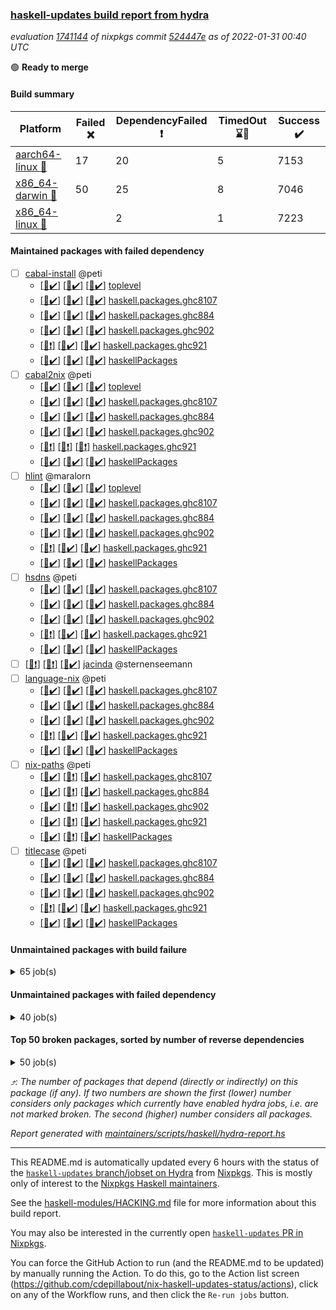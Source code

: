 ### [haskell-updates build report from hydra](https://hydra.nixos.org/jobset/nixpkgs/haskell-updates)
*evaluation [1741144](https://hydra.nixos.org/eval/1741144) of nixpkgs commit [524447e](https://github.com/NixOS/nixpkgs/commits/524447ebaebeaf339609772e49a094aec34a3c4f) as of 2022-01-31 00:40 UTC*

:green_circle: **Ready to merge**

#### Build summary

 | Platform | Failed :x: | DependencyFailed :heavy_exclamation_mark: | TimedOut :hourglass::no_entry_sign: | Success :heavy_check_mark: | 
 | --- | --- | --- | --- | --- | 
 | [aarch64-linux :iphone:](https://hydra.nixos.org/eval/1741144?filter=.aarch64-linux) | 17 | 20 | 5 | 7153 | 
 | [x86_64-darwin :apple:](https://hydra.nixos.org/eval/1741144?filter=.x86_64-darwin) | 50 | 25 | 8 | 7046 | 
 | [x86_64-linux :penguin:](https://hydra.nixos.org/eval/1741144?filter=.x86_64-linux) |  | 2 | 1 | 7223 | 
#### Maintained packages with failed dependency
- [ ] [cabal-install](https://hydra.nixos.org/eval/1741144?filter=cabal-install) @peti
  - [[:iphone::heavy_check_mark:]](https://hydra.nixos.org/build/165489784) [[:apple::heavy_check_mark:]](https://hydra.nixos.org/build/165498700) [[:penguin::heavy_check_mark:]](https://hydra.nixos.org/build/165492576) [toplevel](https://hydra.nixos.org/eval/1741144?filter=cabal-install)
  - [[:iphone::heavy_check_mark:]](https://hydra.nixos.org/build/165496020) [[:apple::heavy_check_mark:]](https://hydra.nixos.org/build/165488058) [[:penguin::heavy_check_mark:]](https://hydra.nixos.org/build/165502958) [haskell.packages.ghc8107](https://hydra.nixos.org/eval/1741144?filter=haskell.packages.ghc8107.cabal-install)
  - [[:iphone::heavy_check_mark:]](https://hydra.nixos.org/build/165497571) [[:apple::heavy_check_mark:]](https://hydra.nixos.org/build/165503433) [[:penguin::heavy_check_mark:]](https://hydra.nixos.org/build/165497043) [haskell.packages.ghc884](https://hydra.nixos.org/eval/1741144?filter=haskell.packages.ghc884.cabal-install)
  - [[:iphone::heavy_check_mark:]](https://hydra.nixos.org/build/165485411) [[:apple::heavy_check_mark:]](https://hydra.nixos.org/build/165486287) [[:penguin::heavy_check_mark:]](https://hydra.nixos.org/build/165486198) [haskell.packages.ghc902](https://hydra.nixos.org/eval/1741144?filter=haskell.packages.ghc902.cabal-install)
  - [[:iphone::heavy_exclamation_mark:]](https://hydra.nixos.org/build/165488213) [[:apple::heavy_check_mark:]](https://hydra.nixos.org/build/165503184) [[:penguin::heavy_check_mark:]](https://hydra.nixos.org/build/165487576) [haskell.packages.ghc921](https://hydra.nixos.org/eval/1741144?filter=haskell.packages.ghc921.cabal-install)
  - [[:iphone::heavy_check_mark:]](https://hydra.nixos.org/build/165502208) [[:apple::heavy_check_mark:]](https://hydra.nixos.org/build/165497424) [[:penguin::heavy_check_mark:]](https://hydra.nixos.org/build/165488651) [haskellPackages](https://hydra.nixos.org/eval/1741144?filter=haskellPackages.cabal-install)
- [ ] [cabal2nix](https://hydra.nixos.org/eval/1741144?filter=cabal2nix) @peti
  - [[:iphone::heavy_check_mark:]](https://hydra.nixos.org/build/165899383) [[:apple::heavy_check_mark:]](https://hydra.nixos.org/build/165899388) [[:penguin::heavy_check_mark:]](https://hydra.nixos.org/build/165899395) [toplevel](https://hydra.nixos.org/eval/1741144?filter=cabal2nix)
  - [[:iphone::heavy_check_mark:]](https://hydra.nixos.org/build/165485136) [[:apple::heavy_check_mark:]](https://hydra.nixos.org/build/165485046) [[:penguin::heavy_check_mark:]](https://hydra.nixos.org/build/165492191) [haskell.packages.ghc8107](https://hydra.nixos.org/eval/1741144?filter=haskell.packages.ghc8107.cabal2nix)
  - [[:iphone::heavy_check_mark:]](https://hydra.nixos.org/build/165492891) [[:apple::heavy_check_mark:]](https://hydra.nixos.org/build/165504772) [[:penguin::heavy_check_mark:]](https://hydra.nixos.org/build/165486751) [haskell.packages.ghc884](https://hydra.nixos.org/eval/1741144?filter=haskell.packages.ghc884.cabal2nix)
  - [[:iphone::heavy_check_mark:]](https://hydra.nixos.org/build/165489704) [[:apple::heavy_check_mark:]](https://hydra.nixos.org/build/165488882) [[:penguin::heavy_check_mark:]](https://hydra.nixos.org/build/165504067) [haskell.packages.ghc902](https://hydra.nixos.org/eval/1741144?filter=haskell.packages.ghc902.cabal2nix)
  - [[:iphone::heavy_exclamation_mark:]](https://hydra.nixos.org/build/165505205) [[:apple::heavy_exclamation_mark:]](https://hydra.nixos.org/build/165496651) [[:penguin::heavy_exclamation_mark:]](https://hydra.nixos.org/build/165498703) [haskell.packages.ghc921](https://hydra.nixos.org/eval/1741144?filter=haskell.packages.ghc921.cabal2nix)
  - [[:iphone::heavy_check_mark:]](https://hydra.nixos.org/build/165484869) [[:apple::heavy_check_mark:]](https://hydra.nixos.org/build/165502112) [[:penguin::heavy_check_mark:]](https://hydra.nixos.org/build/165484750) [haskellPackages](https://hydra.nixos.org/eval/1741144?filter=haskellPackages.cabal2nix)
- [ ] [hlint](https://hydra.nixos.org/eval/1741144?filter=hlint) @maralorn
  - [[:iphone::heavy_check_mark:]](https://hydra.nixos.org/build/165501611) [[:apple::heavy_check_mark:]](https://hydra.nixos.org/build/165501364) [[:penguin::heavy_check_mark:]](https://hydra.nixos.org/build/165498121) [toplevel](https://hydra.nixos.org/eval/1741144?filter=hlint)
  - [[:iphone::heavy_check_mark:]](https://hydra.nixos.org/build/165505137) [[:apple::heavy_check_mark:]](https://hydra.nixos.org/build/165494220) [[:penguin::heavy_check_mark:]](https://hydra.nixos.org/build/165501898) [haskell.packages.ghc8107](https://hydra.nixos.org/eval/1741144?filter=haskell.packages.ghc8107.hlint)
  - [[:iphone::heavy_check_mark:]](https://hydra.nixos.org/build/165494486) [[:apple::heavy_check_mark:]](https://hydra.nixos.org/build/165497011) [[:penguin::heavy_check_mark:]](https://hydra.nixos.org/build/165500303) [haskell.packages.ghc884](https://hydra.nixos.org/eval/1741144?filter=haskell.packages.ghc884.hlint)
  - [[:iphone::heavy_check_mark:]](https://hydra.nixos.org/build/165487617) [[:apple::heavy_check_mark:]](https://hydra.nixos.org/build/165488566) [[:penguin::heavy_check_mark:]](https://hydra.nixos.org/build/165504492) [haskell.packages.ghc902](https://hydra.nixos.org/eval/1741144?filter=haskell.packages.ghc902.hlint)
  - [[:iphone::heavy_exclamation_mark:]](https://hydra.nixos.org/build/165494453) [[:apple::heavy_check_mark:]](https://hydra.nixos.org/build/165505562) [[:penguin::heavy_check_mark:]](https://hydra.nixos.org/build/165489102) [haskell.packages.ghc921](https://hydra.nixos.org/eval/1741144?filter=haskell.packages.ghc921.hlint)
  - [[:iphone::heavy_check_mark:]](https://hydra.nixos.org/build/165500579) [[:apple::heavy_check_mark:]](https://hydra.nixos.org/build/165502855) [[:penguin::heavy_check_mark:]](https://hydra.nixos.org/build/165503402) [haskellPackages](https://hydra.nixos.org/eval/1741144?filter=haskellPackages.hlint)
- [ ] [hsdns](https://hydra.nixos.org/eval/1741144?filter=hsdns) @peti
  - [[:iphone::heavy_check_mark:]](https://hydra.nixos.org/build/165496764) [[:apple::heavy_check_mark:]](https://hydra.nixos.org/build/165492319) [[:penguin::heavy_check_mark:]](https://hydra.nixos.org/build/165491366) [haskell.packages.ghc8107](https://hydra.nixos.org/eval/1741144?filter=haskell.packages.ghc8107.hsdns)
  - [[:iphone::heavy_check_mark:]](https://hydra.nixos.org/build/165487158) [[:apple::heavy_check_mark:]](https://hydra.nixos.org/build/165491871) [[:penguin::heavy_check_mark:]](https://hydra.nixos.org/build/165488030) [haskell.packages.ghc884](https://hydra.nixos.org/eval/1741144?filter=haskell.packages.ghc884.hsdns)
  - [[:iphone::heavy_check_mark:]](https://hydra.nixos.org/build/165491761) [[:apple::heavy_check_mark:]](https://hydra.nixos.org/build/165490214) [[:penguin::heavy_check_mark:]](https://hydra.nixos.org/build/165486670) [haskell.packages.ghc902](https://hydra.nixos.org/eval/1741144?filter=haskell.packages.ghc902.hsdns)
  - [[:iphone::heavy_exclamation_mark:]](https://hydra.nixos.org/build/165494412) [[:apple::heavy_check_mark:]](https://hydra.nixos.org/build/165505146) [[:penguin::heavy_check_mark:]](https://hydra.nixos.org/build/165484578) [haskell.packages.ghc921](https://hydra.nixos.org/eval/1741144?filter=haskell.packages.ghc921.hsdns)
  - [[:iphone::heavy_check_mark:]](https://hydra.nixos.org/build/165502819) [[:apple::heavy_check_mark:]](https://hydra.nixos.org/build/165488347) [[:penguin::heavy_check_mark:]](https://hydra.nixos.org/build/165497858) [haskellPackages](https://hydra.nixos.org/eval/1741144?filter=haskellPackages.hsdns)
- [ ] [[:iphone::heavy_exclamation_mark:]](https://hydra.nixos.org/build/165660467) [[:apple::heavy_exclamation_mark:]](https://hydra.nixos.org/build/165660358) [[:penguin::heavy_check_mark:]](https://hydra.nixos.org/build/165660990) [jacinda](https://hydra.nixos.org/eval/1741144?filter=jacinda) @sternenseemann
- [ ] [language-nix](https://hydra.nixos.org/eval/1741144?filter=language-nix) @peti
  - [[:iphone::heavy_check_mark:]](https://hydra.nixos.org/build/165497971) [[:apple::heavy_check_mark:]](https://hydra.nixos.org/build/165493791) [[:penguin::heavy_check_mark:]](https://hydra.nixos.org/build/165503132) [haskell.packages.ghc8107](https://hydra.nixos.org/eval/1741144?filter=haskell.packages.ghc8107.language-nix)
  - [[:iphone::heavy_check_mark:]](https://hydra.nixos.org/build/165488277) [[:apple::heavy_check_mark:]](https://hydra.nixos.org/build/165503138) [[:penguin::heavy_check_mark:]](https://hydra.nixos.org/build/165485513) [haskell.packages.ghc884](https://hydra.nixos.org/eval/1741144?filter=haskell.packages.ghc884.language-nix)
  - [[:iphone::heavy_check_mark:]](https://hydra.nixos.org/build/165489423) [[:apple::heavy_check_mark:]](https://hydra.nixos.org/build/165490246) [[:penguin::heavy_check_mark:]](https://hydra.nixos.org/build/165498857) [haskell.packages.ghc902](https://hydra.nixos.org/eval/1741144?filter=haskell.packages.ghc902.language-nix)
  - [[:iphone::heavy_exclamation_mark:]](https://hydra.nixos.org/build/165502516) [[:apple::heavy_check_mark:]](https://hydra.nixos.org/build/165493135) [[:penguin::heavy_check_mark:]](https://hydra.nixos.org/build/165496279) [haskell.packages.ghc921](https://hydra.nixos.org/eval/1741144?filter=haskell.packages.ghc921.language-nix)
  - [[:iphone::heavy_check_mark:]](https://hydra.nixos.org/build/165503525) [[:apple::heavy_check_mark:]](https://hydra.nixos.org/build/165501666) [[:penguin::heavy_check_mark:]](https://hydra.nixos.org/build/165492205) [haskellPackages](https://hydra.nixos.org/eval/1741144?filter=haskellPackages.language-nix)
- [ ] [nix-paths](https://hydra.nixos.org/eval/1741144?filter=nix-paths) @peti
  - [[:iphone::heavy_check_mark:]](https://hydra.nixos.org/build/165679497) [[:apple::heavy_exclamation_mark:]](https://hydra.nixos.org/build/165679494) [[:penguin::heavy_check_mark:]](https://hydra.nixos.org/build/165679507) [haskell.packages.ghc8107](https://hydra.nixos.org/eval/1741144?filter=haskell.packages.ghc8107.nix-paths)
  - [[:iphone::heavy_check_mark:]](https://hydra.nixos.org/build/165679471) [[:apple::heavy_exclamation_mark:]](https://hydra.nixos.org/build/165679487) [[:penguin::heavy_check_mark:]](https://hydra.nixos.org/build/165679476) [haskell.packages.ghc884](https://hydra.nixos.org/eval/1741144?filter=haskell.packages.ghc884.nix-paths)
  - [[:iphone::heavy_check_mark:]](https://hydra.nixos.org/build/165679513) [[:apple::heavy_exclamation_mark:]](https://hydra.nixos.org/build/165679501) [[:penguin::heavy_check_mark:]](https://hydra.nixos.org/build/165679516) [haskell.packages.ghc902](https://hydra.nixos.org/eval/1741144?filter=haskell.packages.ghc902.nix-paths)
  - [[:iphone::heavy_check_mark:]](https://hydra.nixos.org/build/165679473) [[:apple::heavy_exclamation_mark:]](https://hydra.nixos.org/build/165679532) [[:penguin::heavy_check_mark:]](https://hydra.nixos.org/build/165679495) [haskell.packages.ghc921](https://hydra.nixos.org/eval/1741144?filter=haskell.packages.ghc921.nix-paths)
  - [[:iphone::heavy_check_mark:]](https://hydra.nixos.org/build/165679485) [[:apple::heavy_exclamation_mark:]](https://hydra.nixos.org/build/165679488) [[:penguin::heavy_check_mark:]](https://hydra.nixos.org/build/165679518) [haskellPackages](https://hydra.nixos.org/eval/1741144?filter=haskellPackages.nix-paths)
- [ ] [titlecase](https://hydra.nixos.org/eval/1741144?filter=titlecase) @peti
  - [[:iphone::heavy_check_mark:]](https://hydra.nixos.org/build/165487266) [[:apple::heavy_check_mark:]](https://hydra.nixos.org/build/165505834) [[:penguin::heavy_check_mark:]](https://hydra.nixos.org/build/165492926) [haskell.packages.ghc8107](https://hydra.nixos.org/eval/1741144?filter=haskell.packages.ghc8107.titlecase)
  - [[:iphone::heavy_check_mark:]](https://hydra.nixos.org/build/165486383) [[:apple::heavy_check_mark:]](https://hydra.nixos.org/build/165504095) [[:penguin::heavy_check_mark:]](https://hydra.nixos.org/build/165502428) [haskell.packages.ghc884](https://hydra.nixos.org/eval/1741144?filter=haskell.packages.ghc884.titlecase)
  - [[:iphone::heavy_check_mark:]](https://hydra.nixos.org/build/165495400) [[:apple::heavy_check_mark:]](https://hydra.nixos.org/build/165501041) [[:penguin::heavy_check_mark:]](https://hydra.nixos.org/build/165487608) [haskell.packages.ghc902](https://hydra.nixos.org/eval/1741144?filter=haskell.packages.ghc902.titlecase)
  - [[:iphone::heavy_exclamation_mark:]](https://hydra.nixos.org/build/165488278) [[:apple::heavy_check_mark:]](https://hydra.nixos.org/build/165491571) [[:penguin::heavy_check_mark:]](https://hydra.nixos.org/build/165499135) [haskell.packages.ghc921](https://hydra.nixos.org/eval/1741144?filter=haskell.packages.ghc921.titlecase)
  - [[:iphone::heavy_check_mark:]](https://hydra.nixos.org/build/165497531) [[:apple::heavy_check_mark:]](https://hydra.nixos.org/build/165489545) [[:penguin::heavy_check_mark:]](https://hydra.nixos.org/build/165489691) [haskellPackages](https://hydra.nixos.org/eval/1741144?filter=haskellPackages.titlecase)
#### Unmaintained packages with build failure
<details><summary>65 job(s) </summary>

- [ ] [[:iphone::heavy_check_mark:]](https://hydra.nixos.org/build/165492364) [[:apple::x:]](https://hydra.nixos.org/build/165500555) [[:penguin::heavy_check_mark:]](https://hydra.nixos.org/build/165498206) [haskellPackages.thyme](https://hydra.nixos.org/eval/1741144?filter=haskellPackages.thyme)  :arrow_heading_up: 6 | 15
- [ ] [[:iphone::heavy_check_mark:]](https://hydra.nixos.org/build/165489421) [[:apple::x:]](https://hydra.nixos.org/build/165493168) [[:penguin::heavy_check_mark:]](https://hydra.nixos.org/build/165498092) [haskellPackages.exinst](https://hydra.nixos.org/eval/1741144?filter=haskellPackages.exinst)  :arrow_heading_up: 4 | 6
- [ ] [[:iphone::heavy_check_mark:]](https://hydra.nixos.org/build/165660456) [[:apple::x:]](https://hydra.nixos.org/build/165659780) [[:penguin::heavy_check_mark:]](https://hydra.nixos.org/build/165660991) [haskellPackages.nri-observability](https://hydra.nixos.org/eval/1741144?filter=haskellPackages.nri-observability)  :arrow_heading_up: 3 | 5
- [ ] [[:iphone::x:]](https://hydra.nixos.org/build/165660122) [[:apple::x:]](https://hydra.nixos.org/build/165659926) [[:penguin::heavy_check_mark:]](https://hydra.nixos.org/build/165661917) [haskellPackages.ptr-poker](https://hydra.nixos.org/eval/1741144?filter=haskellPackages.ptr-poker)  :arrow_heading_up: 3 | 4
- [ ] [[:iphone::x:]](https://hydra.nixos.org/build/165502894) [[:apple::heavy_check_mark:]](https://hydra.nixos.org/build/165489600) [[:penguin::heavy_check_mark:]](https://hydra.nixos.org/build/165504426) [haskellPackages.long-double](https://hydra.nixos.org/eval/1741144?filter=haskellPackages.long-double)  :arrow_heading_up: 2 | 2
- [ ] [[:iphone::x:]](https://hydra.nixos.org/build/165485621) [[:apple::heavy_check_mark:]](https://hydra.nixos.org/build/165505819) [[:penguin::heavy_check_mark:]](https://hydra.nixos.org/build/165495420) [haskellPackages.OrderedBits](https://hydra.nixos.org/eval/1741144?filter=haskellPackages.OrderedBits)  :arrow_heading_up: 1 | 36
- [ ] [[:iphone::heavy_check_mark:]](https://hydra.nixos.org/build/165497190) [[:apple::x:]](https://hydra.nixos.org/build/165492120) [[:penguin::heavy_check_mark:]](https://hydra.nixos.org/build/165492382) [haskellPackages.free-vector-spaces](https://hydra.nixos.org/eval/1741144?filter=haskellPackages.free-vector-spaces)  :arrow_heading_up: 1 | 7
- [ ] [[:iphone::x:]](https://hydra.nixos.org/build/165497515) [[:apple::heavy_check_mark:]](https://hydra.nixos.org/build/165495950) [[:penguin::heavy_check_mark:]](https://hydra.nixos.org/build/165484673) [haskellPackages.generics-eot](https://hydra.nixos.org/eval/1741144?filter=haskellPackages.generics-eot)  :arrow_heading_up: 1 | 5
- [ ] [[:iphone::x:]](https://hydra.nixos.org/build/165660947) [[:apple::heavy_check_mark:]](https://hydra.nixos.org/build/165660846) [[:penguin::heavy_check_mark:]](https://hydra.nixos.org/build/165661742) [haskellPackages.quic](https://hydra.nixos.org/eval/1741144?filter=haskellPackages.quic)  :arrow_heading_up: 1 | 2
- [ ] [[:iphone::x:]](https://hydra.nixos.org/build/165487456) [[:apple::x:]](https://hydra.nixos.org/build/165493743) [[:penguin::heavy_check_mark:]](https://hydra.nixos.org/build/165485167) [haskellPackages.easytensor](https://hydra.nixos.org/eval/1741144?filter=haskellPackages.easytensor)  :arrow_heading_up: 1 | 1
- [ ] [[:iphone::heavy_check_mark:]](https://hydra.nixos.org/build/165490365) [[:apple::x:]](https://hydra.nixos.org/build/165485256) [[:penguin::heavy_check_mark:]](https://hydra.nixos.org/build/165495848) [haskellPackages.gi-gdkx11](https://hydra.nixos.org/eval/1741144?filter=haskellPackages.gi-gdkx11)  :arrow_heading_up: 1 | 1
- [ ] [[:iphone::heavy_check_mark:]](https://hydra.nixos.org/build/165504486) [[:apple::x:]](https://hydra.nixos.org/build/165500381) [[:penguin::heavy_check_mark:]](https://hydra.nixos.org/build/165495928) [haskellPackages.keep-alive](https://hydra.nixos.org/eval/1741144?filter=haskellPackages.keep-alive)  :arrow_heading_up: 1 | 1
- [ ] [[:iphone::x:]](https://hydra.nixos.org/build/165488486) [[:apple::heavy_check_mark:]](https://hydra.nixos.org/build/165502221) [[:penguin::heavy_check_mark:]](https://hydra.nixos.org/build/165484608) [haskellPackages.nlopt-haskell](https://hydra.nixos.org/eval/1741144?filter=haskellPackages.nlopt-haskell)  :arrow_heading_up: 1 | 1
- [ ] [[:iphone::heavy_check_mark:]](https://hydra.nixos.org/build/165504405) [[:apple::x:]](https://hydra.nixos.org/build/165504394) [[:penguin::heavy_check_mark:]](https://hydra.nixos.org/build/165486573) [haskellPackages.opencv](https://hydra.nixos.org/eval/1741144?filter=haskellPackages.opencv)  :arrow_heading_up: 1 | 1
- [ ] [[:iphone::x:]](https://hydra.nixos.org/build/165505134) [[:apple::heavy_check_mark:]](https://hydra.nixos.org/build/165501733) [[:penguin::heavy_check_mark:]](https://hydra.nixos.org/build/165496244) [haskellPackages.unicode-properties](https://hydra.nixos.org/eval/1741144?filter=haskellPackages.unicode-properties)  :arrow_heading_up: 1 | 1
- [ ] [[:iphone::x:]](https://hydra.nixos.org/build/165659969) [[:apple::heavy_check_mark:]](https://hydra.nixos.org/build/165659837) [[:penguin::heavy_check_mark:]](https://hydra.nixos.org/build/165660486) [haskellPackages.accelerate-llvm](https://hydra.nixos.org/eval/1741144?filter=haskellPackages.accelerate-llvm)  :arrow_heading_up: 0 | 8
- [ ] [[:iphone::x:]](https://hydra.nixos.org/build/165486460) [[:apple::heavy_check_mark:]](https://hydra.nixos.org/build/165496162) [[:penguin::heavy_check_mark:]](https://hydra.nixos.org/build/165505601) [haskellPackages.freetype2](https://hydra.nixos.org/eval/1741144?filter=haskellPackages.freetype2)  :arrow_heading_up: 0 | 7
- [ ] [[:iphone::heavy_check_mark:]](https://hydra.nixos.org/build/165490804) [[:apple::x:]](https://hydra.nixos.org/build/165503940) [[:penguin::heavy_check_mark:]](https://hydra.nixos.org/build/165494478) [haskellPackages.pipes-zlib](https://hydra.nixos.org/eval/1741144?filter=haskellPackages.pipes-zlib)  :arrow_heading_up: 0 | 5
- [ ] [[:iphone::heavy_check_mark:]](https://hydra.nixos.org/build/165498174) [[:apple::x:]](https://hydra.nixos.org/build/165497853) [[:penguin::heavy_check_mark:]](https://hydra.nixos.org/build/165504855) [haskellPackages.hmidi](https://hydra.nixos.org/eval/1741144?filter=haskellPackages.hmidi)  :arrow_heading_up: 0 | 4
- [ ] [[:iphone::heavy_check_mark:]](https://hydra.nixos.org/build/165504626) [[:apple::x:]](https://hydra.nixos.org/build/165502245) [[:penguin::heavy_check_mark:]](https://hydra.nixos.org/build/165500583) [haskellPackages.zip](https://hydra.nixos.org/eval/1741144?filter=haskellPackages.zip)  :arrow_heading_up: 0 | 4
- [ ] [[:iphone::heavy_check_mark:]](https://hydra.nixos.org/build/165500162) [[:apple::x:]](https://hydra.nixos.org/build/165503600) [[:penguin::heavy_check_mark:]](https://hydra.nixos.org/build/165484711) [haskellPackages.posix-socket](https://hydra.nixos.org/eval/1741144?filter=haskellPackages.posix-socket)  :arrow_heading_up: 0 | 2
- [ ] [[:iphone::heavy_check_mark:]](https://hydra.nixos.org/build/165491271) [[:apple::x:]](https://hydra.nixos.org/build/165485972) [[:penguin::heavy_check_mark:]](https://hydra.nixos.org/build/165493898) [haskellPackages.hamid](https://hydra.nixos.org/eval/1741144?filter=haskellPackages.hamid)  :arrow_heading_up: 0 | 1
- [ ] [[:iphone::heavy_check_mark:]](https://hydra.nixos.org/build/165493716) [[:apple::x:]](https://hydra.nixos.org/build/165487096) [[:penguin::heavy_check_mark:]](https://hydra.nixos.org/build/165503261) [haskellPackages.hmatrix-morpheus](https://hydra.nixos.org/eval/1741144?filter=haskellPackages.hmatrix-morpheus)  :arrow_heading_up: 0 | 1
- [ ] [[:iphone::heavy_check_mark:]](https://hydra.nixos.org/build/165496828) [[:apple::x:]](https://hydra.nixos.org/build/165506012) [[:penguin::heavy_check_mark:]](https://hydra.nixos.org/build/165497513) [haskellPackages.huckleberry](https://hydra.nixos.org/eval/1741144?filter=haskellPackages.huckleberry)  :arrow_heading_up: 0 | 1
- [ ] [[:iphone::heavy_check_mark:]](https://hydra.nixos.org/build/165501643) [[:apple::x:]](https://hydra.nixos.org/build/165496798) [[:penguin::heavy_check_mark:]](https://hydra.nixos.org/build/165485214) [haskellPackages.openal-ffi](https://hydra.nixos.org/eval/1741144?filter=haskellPackages.openal-ffi)  :arrow_heading_up: 0 | 1
- [ ] [[:iphone::x:]](https://hydra.nixos.org/build/165497039) [[:apple::heavy_check_mark:]](https://hydra.nixos.org/build/165489248) [[:penguin::heavy_check_mark:]](https://hydra.nixos.org/build/165495195) [haskellPackages.picosat](https://hydra.nixos.org/eval/1741144?filter=haskellPackages.picosat)  :arrow_heading_up: 0 | 1
- [ ] [[:iphone::heavy_check_mark:]](https://hydra.nixos.org/build/165492760) [[:apple::x:]](https://hydra.nixos.org/build/165493861) [[:penguin::heavy_check_mark:]](https://hydra.nixos.org/build/165488061) [haskellPackages.select](https://hydra.nixos.org/eval/1741144?filter=haskellPackages.select)  :arrow_heading_up: 0 | 1
- [ ] [[:iphone::heavy_check_mark:]](https://hydra.nixos.org/build/165489524) [[:apple::x:]](https://hydra.nixos.org/build/165492575) [[:penguin::heavy_check_mark:]](https://hydra.nixos.org/build/165495539) [haskellPackages.sysinfo](https://hydra.nixos.org/eval/1741144?filter=haskellPackages.sysinfo)  :arrow_heading_up: 0 | 1
- [ ] [[:iphone::heavy_check_mark:]](https://hydra.nixos.org/build/165495383) [[:apple::x:]](https://hydra.nixos.org/build/165500018) [[:penguin::heavy_check_mark:]](https://hydra.nixos.org/build/165486961) [haskellPackages.FractalArt](https://hydra.nixos.org/eval/1741144?filter=haskellPackages.FractalArt) 
- [ ] [[:iphone::x:]](https://hydra.nixos.org/build/165500864) [[:apple::heavy_check_mark:]](https://hydra.nixos.org/build/165496543) [[:penguin::heavy_check_mark:]](https://hydra.nixos.org/build/165485695) [haskellPackages.HsASA](https://hydra.nixos.org/eval/1741144?filter=haskellPackages.HsASA) 
- [ ] [[:iphone::heavy_check_mark:]](https://hydra.nixos.org/build/165504563) [[:apple::x:]](https://hydra.nixos.org/build/165497098) [[:penguin::heavy_check_mark:]](https://hydra.nixos.org/build/165488240) [haskellPackages.chiphunk](https://hydra.nixos.org/eval/1741144?filter=haskellPackages.chiphunk) 
- [ ] [[:iphone::heavy_check_mark:]](https://hydra.nixos.org/build/165495358) [[:apple::x:]](https://hydra.nixos.org/build/165501696) [[:penguin::heavy_check_mark:]](https://hydra.nixos.org/build/165496909) [haskellPackages.diskhash](https://hydra.nixos.org/eval/1741144?filter=haskellPackages.diskhash) 
- [ ] [[:iphone::heavy_check_mark:]](https://hydra.nixos.org/build/165487623) [[:apple::x:]](https://hydra.nixos.org/build/165493695) [[:penguin::heavy_check_mark:]](https://hydra.nixos.org/build/165493827) [haskellPackages.epub-tools](https://hydra.nixos.org/eval/1741144?filter=haskellPackages.epub-tools) 
- [ ] [[:iphone::heavy_check_mark:]](https://hydra.nixos.org/build/165497703) [[:apple::x:]](https://hydra.nixos.org/build/165504985) [[:penguin::heavy_check_mark:]](https://hydra.nixos.org/build/165485976) [haskellPackages.float128](https://hydra.nixos.org/eval/1741144?filter=haskellPackages.float128) 
- [ ] [[:iphone::heavy_check_mark:]](https://hydra.nixos.org/build/165497362) [[:apple::x:]](https://hydra.nixos.org/build/165485153) [[:penguin::heavy_check_mark:]](https://hydra.nixos.org/build/165489699) [haskellPackages.gerrit](https://hydra.nixos.org/eval/1741144?filter=haskellPackages.gerrit) 
- [ ] [[:iphone::x:]](https://hydra.nixos.org/build/165504172) [[:penguin::heavy_check_mark:]](https://hydra.nixos.org/build/165499626) [haskellPackages.gnome-keyring](https://hydra.nixos.org/eval/1741144?filter=haskellPackages.gnome-keyring) 
- [ ] [[:iphone::heavy_check_mark:]](https://hydra.nixos.org/build/165506271) [[:apple::x:]](https://hydra.nixos.org/build/165500299) [[:penguin::heavy_check_mark:]](https://hydra.nixos.org/build/165498601) [haskellPackages.gtk-traymanager](https://hydra.nixos.org/eval/1741144?filter=haskellPackages.gtk-traymanager) 
- [ ] [[:iphone::heavy_check_mark:]](https://hydra.nixos.org/build/165501640) [[:apple::x:]](https://hydra.nixos.org/build/165485659) [[:penguin::heavy_check_mark:]](https://hydra.nixos.org/build/165484814) [haskellPackages.hid](https://hydra.nixos.org/eval/1741144?filter=haskellPackages.hid) 
- [ ] [[:iphone::heavy_check_mark:]](https://hydra.nixos.org/build/165501078) [[:apple::x:]](https://hydra.nixos.org/build/165487455) [[:penguin::heavy_check_mark:]](https://hydra.nixos.org/build/165503844) [haskellPackages.highlight](https://hydra.nixos.org/eval/1741144?filter=haskellPackages.highlight) 
- [ ] [[:iphone::heavy_check_mark:]](https://hydra.nixos.org/build/165492861) [[:apple::x:]](https://hydra.nixos.org/build/165485423) [[:penguin::heavy_check_mark:]](https://hydra.nixos.org/build/165485541) [haskellPackages.hinotify-conduit](https://hydra.nixos.org/eval/1741144?filter=haskellPackages.hinotify-conduit) 
- [ ] [[:iphone::x:]](https://hydra.nixos.org/build/165490916) [[:apple::heavy_check_mark:]](https://hydra.nixos.org/build/165487734) [[:penguin::heavy_check_mark:]](https://hydra.nixos.org/build/165492792) [haskellPackages.hq](https://hydra.nixos.org/eval/1741144?filter=haskellPackages.hq) 
- [ ] [[:iphone::heavy_check_mark:]](https://hydra.nixos.org/build/165486678) [[:apple::x:]](https://hydra.nixos.org/build/165486833) [[:penguin::heavy_check_mark:]](https://hydra.nixos.org/build/165501670) [haskellPackages.hs](https://hydra.nixos.org/eval/1741144?filter=haskellPackages.hs) 
- [ ] [[:iphone::heavy_check_mark:]](https://hydra.nixos.org/build/165494955) [[:apple::x:]](https://hydra.nixos.org/build/165501979) [[:penguin::heavy_check_mark:]](https://hydra.nixos.org/build/165501234) [haskellPackages.hsshellscript](https://hydra.nixos.org/eval/1741144?filter=haskellPackages.hsshellscript) 
- [ ] [[:iphone::heavy_check_mark:]](https://hydra.nixos.org/build/165504293) [[:apple::x:]](https://hydra.nixos.org/build/165488789) [[:penguin::heavy_check_mark:]](https://hydra.nixos.org/build/165506389) [haskellPackages.hssourceinfo](https://hydra.nixos.org/eval/1741144?filter=haskellPackages.hssourceinfo) 
- [ ] [[:iphone::heavy_check_mark:]](https://hydra.nixos.org/build/165503042) [[:apple::x:]](https://hydra.nixos.org/build/165498514) [[:penguin::heavy_check_mark:]](https://hydra.nixos.org/build/165498340) [haskellPackages.ipcvar](https://hydra.nixos.org/eval/1741144?filter=haskellPackages.ipcvar) 
- [ ] [[:iphone::heavy_check_mark:]](https://hydra.nixos.org/build/165489218) [[:apple::x:]](https://hydra.nixos.org/build/165491912) [[:penguin::heavy_check_mark:]](https://hydra.nixos.org/build/165502603) [haskellPackages.linux-framebuffer](https://hydra.nixos.org/eval/1741144?filter=haskellPackages.linux-framebuffer) 
- [ ] [[:iphone::heavy_check_mark:]](https://hydra.nixos.org/build/165490438) [[:apple::x:]](https://hydra.nixos.org/build/165502371) [[:penguin::heavy_check_mark:]](https://hydra.nixos.org/build/165499370) [haskellPackages.mediawiki2latex](https://hydra.nixos.org/eval/1741144?filter=haskellPackages.mediawiki2latex) 
- [ ] [[:iphone::heavy_check_mark:]](https://hydra.nixos.org/build/165489168) [[:apple::x:]](https://hydra.nixos.org/build/165495938) [[:penguin::heavy_check_mark:]](https://hydra.nixos.org/build/165490889) [haskellPackages.mercury-api](https://hydra.nixos.org/eval/1741144?filter=haskellPackages.mercury-api) 
- [ ] [[:iphone::heavy_check_mark:]](https://hydra.nixos.org/build/165495937) [[:apple::x:]](https://hydra.nixos.org/build/165485881) [[:penguin::heavy_check_mark:]](https://hydra.nixos.org/build/165503795) [haskellPackages.nano-cryptr](https://hydra.nixos.org/eval/1741144?filter=haskellPackages.nano-cryptr) 
- [ ] [[:iphone::heavy_check_mark:]](https://hydra.nixos.org/build/165662003) [[:apple::x:]](https://hydra.nixos.org/build/165660202) [[:penguin::heavy_check_mark:]](https://hydra.nixos.org/build/165661640) [haskellPackages.persistent-pagination](https://hydra.nixos.org/eval/1741144?filter=haskellPackages.persistent-pagination) 
- [ ] [[:iphone::heavy_check_mark:]](https://hydra.nixos.org/build/165496495) [[:apple::x:]](https://hydra.nixos.org/build/165501847) [[:penguin::heavy_check_mark:]](https://hydra.nixos.org/build/165501729) [haskellPackages.ping-wrapper](https://hydra.nixos.org/eval/1741144?filter=haskellPackages.ping-wrapper) 
- [ ] [[:iphone::x:]](https://hydra.nixos.org/build/165496184) [[:apple::heavy_check_mark:]](https://hydra.nixos.org/build/165495850) [[:penguin::heavy_check_mark:]](https://hydra.nixos.org/build/165503623) [haskellPackages.poker](https://hydra.nixos.org/eval/1741144?filter=haskellPackages.poker) 
- [ ] [[:iphone::heavy_check_mark:]](https://hydra.nixos.org/build/165495382) [[:apple::x:]](https://hydra.nixos.org/build/165492812) [[:penguin::heavy_check_mark:]](https://hydra.nixos.org/build/165495728) [haskellPackages.posix-timer](https://hydra.nixos.org/eval/1741144?filter=haskellPackages.posix-timer) 
- [ ] [[:iphone::heavy_check_mark:]](https://hydra.nixos.org/build/165497358) [[:apple::x:]](https://hydra.nixos.org/build/165494665) [[:penguin::heavy_check_mark:]](https://hydra.nixos.org/build/165489387) [haskellPackages.procex](https://hydra.nixos.org/eval/1741144?filter=haskellPackages.procex) 
- [ ] [[:iphone::heavy_check_mark:]](https://hydra.nixos.org/build/165499288) [[:apple::x:]](https://hydra.nixos.org/build/165493255) [[:penguin::heavy_check_mark:]](https://hydra.nixos.org/build/165504003) [haskellPackages.pthread](https://hydra.nixos.org/eval/1741144?filter=haskellPackages.pthread) 
- [ ] [[:iphone::x:]](https://hydra.nixos.org/build/165498705) [[:apple::heavy_check_mark:]](https://hydra.nixos.org/build/165485408) [[:penguin::heavy_check_mark:]](https://hydra.nixos.org/build/165492098) [haskellPackages.risc386](https://hydra.nixos.org/eval/1741144?filter=haskellPackages.risc386) 
- [ ] [[:iphone::heavy_check_mark:]](https://hydra.nixos.org/build/165660256) [[:apple::x:]](https://hydra.nixos.org/build/165661959) [[:penguin::heavy_check_mark:]](https://hydra.nixos.org/build/165660448) [haskellPackages.sandwich-webdriver](https://hydra.nixos.org/eval/1741144?filter=haskellPackages.sandwich-webdriver) 
- [ ] [[:iphone::heavy_check_mark:]](https://hydra.nixos.org/build/165500569) [[:apple::x:]](https://hydra.nixos.org/build/165499719) [[:penguin::heavy_check_mark:]](https://hydra.nixos.org/build/165497551) [haskellPackages.sfml-audio](https://hydra.nixos.org/eval/1741144?filter=haskellPackages.sfml-audio) 
- [ ] [[:iphone::heavy_check_mark:]](https://hydra.nixos.org/build/165487320) [[:apple::x:]](https://hydra.nixos.org/build/165495485) [[:penguin::heavy_check_mark:]](https://hydra.nixos.org/build/165490782) [haskellPackages.shared-memory](https://hydra.nixos.org/eval/1741144?filter=haskellPackages.shared-memory) 
- [ ] [[:iphone::heavy_check_mark:]](https://hydra.nixos.org/build/165493515) [[:apple::x:]](https://hydra.nixos.org/build/165500791) [[:penguin::heavy_check_mark:]](https://hydra.nixos.org/build/165487925) [haskellPackages.tailfile-hinotify](https://hydra.nixos.org/eval/1741144?filter=haskellPackages.tailfile-hinotify) 
- [ ] [[:iphone::x:]](https://hydra.nixos.org/build/165502651) [[:apple::heavy_check_mark:]](https://hydra.nixos.org/build/165489359) [[:penguin::heavy_check_mark:]](https://hydra.nixos.org/build/165494578) [haskellPackages.wiringPi](https://hydra.nixos.org/eval/1741144?filter=haskellPackages.wiringPi) 
- [ ] [[:iphone::heavy_check_mark:]](https://hydra.nixos.org/build/165488776) [[:apple::x:]](https://hydra.nixos.org/build/165500226) [[:penguin::heavy_check_mark:]](https://hydra.nixos.org/build/165494638) [haskellPackages.xmonad-utils](https://hydra.nixos.org/eval/1741144?filter=haskellPackages.xmonad-utils) 
- [ ] [[:iphone::heavy_check_mark:]](https://hydra.nixos.org/build/165501517) [[:apple::x:]](https://hydra.nixos.org/build/165501083) [[:penguin::heavy_check_mark:]](https://hydra.nixos.org/build/165494866) [haskellPackages.yoga](https://hydra.nixos.org/eval/1741144?filter=haskellPackages.yoga) 
- [ ] [[:iphone::heavy_check_mark:]](https://hydra.nixos.org/build/165492176) [[:apple::x:]](https://hydra.nixos.org/build/165500983) [[:penguin::heavy_check_mark:]](https://hydra.nixos.org/build/165505700) [haskellPackages.zot](https://hydra.nixos.org/eval/1741144?filter=haskellPackages.zot) 
- [ ] [[:iphone::heavy_check_mark:]](https://hydra.nixos.org/build/165506226) [[:apple::x:]](https://hydra.nixos.org/build/165485793) [[:penguin::heavy_check_mark:]](https://hydra.nixos.org/build/165490514) [haskellPackages.zxcvbn-c](https://hydra.nixos.org/eval/1741144?filter=haskellPackages.zxcvbn-c) 
</details>

#### Unmaintained packages with failed dependency
<details><summary>40 job(s) </summary>

- [ ] [[:iphone::heavy_exclamation_mark:]](https://hydra.nixos.org/build/165660100) [[:apple::heavy_exclamation_mark:]](https://hydra.nixos.org/build/165661573) [[:penguin::heavy_check_mark:]](https://hydra.nixos.org/build/165661194) [haskellPackages.jsonifier](https://hydra.nixos.org/eval/1741144?filter=haskellPackages.jsonifier)  :arrow_heading_up: 2 | 2
- [ ] [hoogle](https://hydra.nixos.org/eval/1741144?filter=hoogle)  :arrow_heading_up: 1 | 2
  - [[:iphone::heavy_check_mark:]](https://hydra.nixos.org/build/165660175) [[:apple::heavy_check_mark:]](https://hydra.nixos.org/build/165660058) [[:penguin::heavy_check_mark:]](https://hydra.nixos.org/build/165661565) [haskell.packages.ghc8107](https://hydra.nixos.org/eval/1741144?filter=haskell.packages.ghc8107.hoogle)
  - [[:iphone::heavy_check_mark:]](https://hydra.nixos.org/build/165661216) [[:apple::heavy_check_mark:]](https://hydra.nixos.org/build/165660636) [[:penguin::heavy_check_mark:]](https://hydra.nixos.org/build/165661536) [haskell.packages.ghc884](https://hydra.nixos.org/eval/1741144?filter=haskell.packages.ghc884.hoogle)
  - [[:iphone::heavy_check_mark:]](https://hydra.nixos.org/build/165661891) [[:apple::heavy_check_mark:]](https://hydra.nixos.org/build/165660951) [[:penguin::heavy_check_mark:]](https://hydra.nixos.org/build/165661605) [haskell.packages.ghc902](https://hydra.nixos.org/eval/1741144?filter=haskell.packages.ghc902.hoogle)
  - [[:iphone::heavy_exclamation_mark:]](https://hydra.nixos.org/build/165493069) [[:apple::heavy_check_mark:]](https://hydra.nixos.org/build/165501496) [[:penguin::heavy_check_mark:]](https://hydra.nixos.org/build/165499791) [haskell.packages.ghc921](https://hydra.nixos.org/eval/1741144?filter=haskell.packages.ghc921.hoogle)
  - [[:iphone::heavy_check_mark:]](https://hydra.nixos.org/build/165661275) [[:apple::heavy_check_mark:]](https://hydra.nixos.org/build/165661781) [[:penguin::heavy_check_mark:]](https://hydra.nixos.org/build/165659868) [haskellPackages](https://hydra.nixos.org/eval/1741144?filter=haskellPackages.hoogle)
- [ ] [[:iphone::heavy_check_mark:]](https://hydra.nixos.org/build/165661282) [[:apple::heavy_exclamation_mark:]](https://hydra.nixos.org/build/165661916) [[:penguin::heavy_check_mark:]](https://hydra.nixos.org/build/165659784) [haskellPackages.nri-redis](https://hydra.nixos.org/eval/1741144?filter=haskellPackages.nri-redis)  :arrow_heading_up: 1 | 1
- [ ] [[:iphone::heavy_exclamation_mark:]](https://hydra.nixos.org/build/165660960) [[:apple::heavy_exclamation_mark:]](https://hydra.nixos.org/build/165660502) [[:penguin::heavy_check_mark:]](https://hydra.nixos.org/build/165660145) [haskellPackages.opentelemetry-extra](https://hydra.nixos.org/eval/1741144?filter=haskellPackages.opentelemetry-extra)  :arrow_heading_up: 1 | 1
- [ ] [[:iphone::heavy_check_mark:]](https://hydra.nixos.org/build/165500844) [[:apple::heavy_exclamation_mark:]](https://hydra.nixos.org/build/165492524) [[:penguin::heavy_check_mark:]](https://hydra.nixos.org/build/165505579) [haskellPackages.orgmode-parse](https://hydra.nixos.org/eval/1741144?filter=haskellPackages.orgmode-parse)  :arrow_heading_up: 1 | 1
- [ ] [[:iphone::heavy_exclamation_mark:]](https://hydra.nixos.org/build/165503856) [[:apple::heavy_check_mark:]](https://hydra.nixos.org/build/165502390) [[:penguin::heavy_check_mark:]](https://hydra.nixos.org/build/165489160) [haskellPackages.PrimitiveArray](https://hydra.nixos.org/eval/1741144?filter=haskellPackages.PrimitiveArray)  :arrow_heading_up: 0 | 35
- [ ] [[:iphone::heavy_check_mark:]](https://hydra.nixos.org/build/165497577) [[:apple::heavy_exclamation_mark:]](https://hydra.nixos.org/build/165485204) [[:penguin::heavy_check_mark:]](https://hydra.nixos.org/build/165489898) [haskellPackages.dde](https://hydra.nixos.org/eval/1741144?filter=haskellPackages.dde)  :arrow_heading_up: 0 | 1
- [ ] [[:iphone::heavy_exclamation_mark:]](https://hydra.nixos.org/build/165661353) [[:apple::heavy_check_mark:]](https://hydra.nixos.org/build/165660819) [[:penguin::heavy_check_mark:]](https://hydra.nixos.org/build/165660579) [haskellPackages.http3](https://hydra.nixos.org/eval/1741144?filter=haskellPackages.http3)  :arrow_heading_up: 0 | 1
- [ ] [[:iphone::heavy_check_mark:]](https://hydra.nixos.org/build/165660319) [[:apple::heavy_exclamation_mark:]](https://hydra.nixos.org/build/165660648) [[:penguin::heavy_check_mark:]](https://hydra.nixos.org/build/165660792) [haskellPackages.keenser](https://hydra.nixos.org/eval/1741144?filter=haskellPackages.keenser)  :arrow_heading_up: 0 | 1
- [ ] [[:iphone::heavy_check_mark:]](https://hydra.nixos.org/build/165660848) [[:apple::heavy_exclamation_mark:]](https://hydra.nixos.org/build/165661744) [[:penguin::heavy_check_mark:]](https://hydra.nixos.org/build/165660732) [haskellPackages.antiope-es](https://hydra.nixos.org/eval/1741144?filter=haskellPackages.antiope-es) 
- [ ] [cabal2nix-unstable](https://hydra.nixos.org/eval/1741144?filter=cabal2nix-unstable) 
  - [[:iphone::heavy_check_mark:]](https://hydra.nixos.org/build/165899367) [[:apple::heavy_check_mark:]](https://hydra.nixos.org/build/165899379) [[:penguin::heavy_check_mark:]](https://hydra.nixos.org/build/165899370) [haskell.packages.ghc8107](https://hydra.nixos.org/eval/1741144?filter=haskell.packages.ghc8107.cabal2nix-unstable)
  - [[:iphone::heavy_check_mark:]](https://hydra.nixos.org/build/165899390) [[:apple::heavy_check_mark:]](https://hydra.nixos.org/build/165899398) [[:penguin::heavy_check_mark:]](https://hydra.nixos.org/build/165899394) [haskell.packages.ghc884](https://hydra.nixos.org/eval/1741144?filter=haskell.packages.ghc884.cabal2nix-unstable)
  - [[:iphone::heavy_check_mark:]](https://hydra.nixos.org/build/165899369) [[:apple::heavy_check_mark:]](https://hydra.nixos.org/build/165899375) [[:penguin::heavy_check_mark:]](https://hydra.nixos.org/build/165899415) [haskell.packages.ghc902](https://hydra.nixos.org/eval/1741144?filter=haskell.packages.ghc902.cabal2nix-unstable)
  - [[:iphone::heavy_exclamation_mark:]](https://hydra.nixos.org/build/165899397) [[:apple::heavy_exclamation_mark:]](https://hydra.nixos.org/build/165899401) [[:penguin::heavy_exclamation_mark:]](https://hydra.nixos.org/build/165899408) [haskell.packages.ghc921](https://hydra.nixos.org/eval/1741144?filter=haskell.packages.ghc921.cabal2nix-unstable)
  - [[:iphone::heavy_check_mark:]](https://hydra.nixos.org/build/165899413) [[:apple::heavy_check_mark:]](https://hydra.nixos.org/build/165899386) [[:penguin::heavy_check_mark:]](https://hydra.nixos.org/build/165899410) [haskellPackages](https://hydra.nixos.org/eval/1741144?filter=haskellPackages.cabal2nix-unstable)
- [ ] [[:iphone::heavy_exclamation_mark:]](https://hydra.nixos.org/build/165493464) [[:apple::heavy_exclamation_mark:]](https://hydra.nixos.org/build/165494909) [[:penguin::heavy_check_mark:]](https://hydra.nixos.org/build/165506258) [haskellPackages.easytensor-vulkan](https://hydra.nixos.org/eval/1741144?filter=haskellPackages.easytensor-vulkan) 
- [ ] [[:iphone::heavy_check_mark:]](https://hydra.nixos.org/build/165496599) [[:apple::heavy_exclamation_mark:]](https://hydra.nixos.org/build/165499247) [[:penguin::heavy_check_mark:]](https://hydra.nixos.org/build/165493270) [haskellPackages.exinst-aeson](https://hydra.nixos.org/eval/1741144?filter=haskellPackages.exinst-aeson) 
- [ ] [[:iphone::heavy_check_mark:]](https://hydra.nixos.org/build/165505100) [[:apple::heavy_exclamation_mark:]](https://hydra.nixos.org/build/165487892) [[:penguin::heavy_check_mark:]](https://hydra.nixos.org/build/165489362) [haskellPackages.exinst-bytes](https://hydra.nixos.org/eval/1741144?filter=haskellPackages.exinst-bytes) 
- [ ] [[:iphone::heavy_check_mark:]](https://hydra.nixos.org/build/165490972) [[:apple::heavy_exclamation_mark:]](https://hydra.nixos.org/build/165491391) [[:penguin::heavy_check_mark:]](https://hydra.nixos.org/build/165490650) [haskellPackages.exinst-cereal](https://hydra.nixos.org/eval/1741144?filter=haskellPackages.exinst-cereal) 
- [ ] [[:iphone::heavy_check_mark:]](https://hydra.nixos.org/build/165502461) [[:apple::heavy_exclamation_mark:]](https://hydra.nixos.org/build/165488797) [[:penguin::heavy_check_mark:]](https://hydra.nixos.org/build/165505008) [haskellPackages.exinst-serialise](https://hydra.nixos.org/eval/1741144?filter=haskellPackages.exinst-serialise) 
- [ ] [[:iphone::heavy_check_mark:]](https://hydra.nixos.org/build/165486089) [[:apple::heavy_exclamation_mark:]](https://hydra.nixos.org/build/165493308) [[:penguin::heavy_check_mark:]](https://hydra.nixos.org/build/165484625) [haskellPackages.fastparser](https://hydra.nixos.org/eval/1741144?filter=haskellPackages.fastparser) 
- [ ] [[:iphone::heavy_exclamation_mark:]](https://hydra.nixos.org/build/165660992) [[:apple::heavy_check_mark:]](https://hydra.nixos.org/build/165661332) [[:penguin::heavy_check_mark:]](https://hydra.nixos.org/build/165661687) [haskellPackages.graphula](https://hydra.nixos.org/eval/1741144?filter=haskellPackages.graphula) 
- [ ] [[:iphone::heavy_exclamation_mark:]](https://hydra.nixos.org/build/165505509) [[:apple::heavy_check_mark:]](https://hydra.nixos.org/build/165503631) [[:penguin::heavy_check_mark:]](https://hydra.nixos.org/build/165505324) [haskellPackages.hmatrix-nlopt](https://hydra.nixos.org/eval/1741144?filter=haskellPackages.hmatrix-nlopt) 
- [ ] [[:iphone::heavy_check_mark:]](https://hydra.nixos.org/build/165661183) [[:apple::heavy_exclamation_mark:]](https://hydra.nixos.org/build/165661252) [[:penguin::heavy_check_mark:]](https://hydra.nixos.org/build/165659856) [haskellPackages.nri-http](https://hydra.nixos.org/eval/1741144?filter=haskellPackages.nri-http) 
- [ ] [[:iphone::heavy_check_mark:]](https://hydra.nixos.org/build/165661568) [[:apple::heavy_exclamation_mark:]](https://hydra.nixos.org/build/165661515) [[:penguin::heavy_check_mark:]](https://hydra.nixos.org/build/165660333) [haskellPackages.nri-test-encoding](https://hydra.nixos.org/eval/1741144?filter=haskellPackages.nri-test-encoding) 
- [ ] [[:iphone::heavy_check_mark:]](https://hydra.nixos.org/build/165493502) [[:apple::heavy_exclamation_mark:]](https://hydra.nixos.org/build/165500357) [[:penguin::heavy_check_mark:]](https://hydra.nixos.org/build/165499473) [haskellPackages.opencv-extra](https://hydra.nixos.org/eval/1741144?filter=haskellPackages.opencv-extra) 
- [ ] [[:iphone::heavy_exclamation_mark:]](https://hydra.nixos.org/build/165659819) [[:apple::heavy_exclamation_mark:]](https://hydra.nixos.org/build/165661588) [[:penguin::heavy_check_mark:]](https://hydra.nixos.org/build/165660229) [haskellPackages.opentelemetry-lightstep](https://hydra.nixos.org/eval/1741144?filter=haskellPackages.opentelemetry-lightstep) 
- [ ] [[:iphone::heavy_check_mark:]](https://hydra.nixos.org/build/165661054) [[:apple::heavy_exclamation_mark:]](https://hydra.nixos.org/build/165661647) [[:penguin::heavy_check_mark:]](https://hydra.nixos.org/build/165661012) [haskellPackages.orgstat](https://hydra.nixos.org/eval/1741144?filter=haskellPackages.orgstat) 
- [ ] [[:iphone::heavy_check_mark:]](https://hydra.nixos.org/build/165497486) [[:apple::heavy_exclamation_mark:]](https://hydra.nixos.org/build/165505387) [[:penguin::heavy_check_mark:]](https://hydra.nixos.org/build/165485963) [haskellPackages.postgresql-replicant](https://hydra.nixos.org/eval/1741144?filter=haskellPackages.postgresql-replicant) 
- [ ] [[:iphone::heavy_exclamation_mark:]](https://hydra.nixos.org/build/165487050) [[:apple::heavy_check_mark:]](https://hydra.nixos.org/build/165505082) [[:penguin::heavy_check_mark:]](https://hydra.nixos.org/build/165494419) [haskellPackages.rounded](https://hydra.nixos.org/eval/1741144?filter=haskellPackages.rounded) 
- [ ] [[:iphone::heavy_exclamation_mark:]](https://hydra.nixos.org/build/165489989) [[:apple::heavy_check_mark:]](https://hydra.nixos.org/build/165493146) [[:penguin::heavy_check_mark:]](https://hydra.nixos.org/build/165490107) [haskellPackages.rounded-hw](https://hydra.nixos.org/eval/1741144?filter=haskellPackages.rounded-hw) 
- [ ] [[:iphone::heavy_check_mark:]](https://hydra.nixos.org/build/165660275) [[:apple::heavy_exclamation_mark:]](https://hydra.nixos.org/build/165660974) [[:penguin::heavy_check_mark:]](https://hydra.nixos.org/build/165661171) [haskellPackages.scan-metadata](https://hydra.nixos.org/eval/1741144?filter=haskellPackages.scan-metadata) 
- [ ] [[:iphone::heavy_exclamation_mark:]](https://hydra.nixos.org/build/165494228) [[:apple::heavy_check_mark:]](https://hydra.nixos.org/build/165489250) [[:penguin::heavy_check_mark:]](https://hydra.nixos.org/build/165495222) [haskellPackages.unicode-names](https://hydra.nixos.org/eval/1741144?filter=haskellPackages.unicode-names) 
- [ ] [[:iphone::heavy_check_mark:]](https://hydra.nixos.org/build/165501921) [[:apple::heavy_exclamation_mark:]](https://hydra.nixos.org/build/165493217) [[:penguin::heavy_check_mark:]](https://hydra.nixos.org/build/165493893) [haskellPackages.xbattbar](https://hydra.nixos.org/eval/1741144?filter=haskellPackages.xbattbar) 
</details>

#### Top 50 broken packages, sorted by number of reverse dependencies
<details><summary>50 job(s) </summary>

[haskell98](https://packdeps.haskellers.com/reverse/haskell98) :arrow_heading_up: 153  
[enumerator](https://packdeps.haskellers.com/reverse/enumerator) :arrow_heading_up: 56  
[contiguous](https://packdeps.haskellers.com/reverse/contiguous) :arrow_heading_up: 48  
[derive](https://packdeps.haskellers.com/reverse/derive) :arrow_heading_up: 48  
[parseargs](https://packdeps.haskellers.com/reverse/parseargs) :arrow_heading_up: 42  
[MonadCatchIO-transformers](https://packdeps.haskellers.com/reverse/MonadCatchIO-transformers) :arrow_heading_up: 41  
[bytesmith](https://packdeps.haskellers.com/reverse/bytesmith) :arrow_heading_up: 38  
[data-lens](https://packdeps.haskellers.com/reverse/data-lens) :arrow_heading_up: 33  
[distributed-process](https://packdeps.haskellers.com/reverse/distributed-process) :arrow_heading_up: 30  
[iteratee](https://packdeps.haskellers.com/reverse/iteratee) :arrow_heading_up: 29  
[jmacro](https://packdeps.haskellers.com/reverse/jmacro) :arrow_heading_up: 29  
[ip](https://packdeps.haskellers.com/reverse/ip) :arrow_heading_up: 28  
[either-unwrap](https://packdeps.haskellers.com/reverse/either-unwrap) :arrow_heading_up: 25  
[HList](https://packdeps.haskellers.com/reverse/HList) :arrow_heading_up: 23  
[SciBaseTypes](https://packdeps.haskellers.com/reverse/SciBaseTypes) :arrow_heading_up: 22  
[haskelldb](https://packdeps.haskellers.com/reverse/haskelldb) :arrow_heading_up: 22  
[hsc3](https://packdeps.haskellers.com/reverse/hsc3) :arrow_heading_up: 22  
[wxdirect](https://packdeps.haskellers.com/reverse/wxdirect) :arrow_heading_up: 22  
[BiobaseTypes](https://packdeps.haskellers.com/reverse/BiobaseTypes) :arrow_heading_up: 21  
[wxc](https://packdeps.haskellers.com/reverse/wxc) :arrow_heading_up: 21  
[biocore](https://packdeps.haskellers.com/reverse/biocore) :arrow_heading_up: 20  
[secp256k1-haskell](https://packdeps.haskellers.com/reverse/secp256k1-haskell) :arrow_heading_up: 20  
[wxcore](https://packdeps.haskellers.com/reverse/wxcore) :arrow_heading_up: 20  
[attoparsec-enumerator](https://packdeps.haskellers.com/reverse/attoparsec-enumerator) :arrow_heading_up: 19  
[bytestring-show](https://packdeps.haskellers.com/reverse/bytestring-show) :arrow_heading_up: 19  
[wx](https://packdeps.haskellers.com/reverse/wx) :arrow_heading_up: 19  
[BiobaseENA](https://packdeps.haskellers.com/reverse/BiobaseENA) :arrow_heading_up: 18  
[asn1-data](https://packdeps.haskellers.com/reverse/asn1-data) :arrow_heading_up: 18  
[dbus-core](https://packdeps.haskellers.com/reverse/dbus-core) :arrow_heading_up: 18  
[gtksourceview2](https://packdeps.haskellers.com/reverse/gtksourceview2) :arrow_heading_up: 18  
[numhask](https://packdeps.haskellers.com/reverse/numhask) :arrow_heading_up: 18  
[BiobaseXNA](https://packdeps.haskellers.com/reverse/BiobaseXNA) :arrow_heading_up: 17  
[HGamer3D-Data](https://packdeps.haskellers.com/reverse/HGamer3D-Data) :arrow_heading_up: 17  
[certificate](https://packdeps.haskellers.com/reverse/certificate) :arrow_heading_up: 17  
[dbus-client](https://packdeps.haskellers.com/reverse/dbus-client) :arrow_heading_up: 17  
[gconf](https://packdeps.haskellers.com/reverse/gconf) :arrow_heading_up: 17  
[gtk-serialized-event](https://packdeps.haskellers.com/reverse/gtk-serialized-event) :arrow_heading_up: 17  
[uuid-orphans](https://packdeps.haskellers.com/reverse/uuid-orphans) :arrow_heading_up: 17  
[cuda](https://packdeps.haskellers.com/reverse/cuda) :arrow_heading_up: 16  
[happstack-jmacro](https://packdeps.haskellers.com/reverse/happstack-jmacro) :arrow_heading_up: 16  
[manatee-core](https://packdeps.haskellers.com/reverse/manatee-core) :arrow_heading_up: 16  
[monads-fd](https://packdeps.haskellers.com/reverse/monads-fd) :arrow_heading_up: 16  
[murmur3](https://packdeps.haskellers.com/reverse/murmur3) :arrow_heading_up: 16  
[tls-extra](https://packdeps.haskellers.com/reverse/tls-extra) :arrow_heading_up: 16  
[ADPfusion](https://packdeps.haskellers.com/reverse/ADPfusion) :arrow_heading_up: 15  
[MaybeT](https://packdeps.haskellers.com/reverse/MaybeT) :arrow_heading_up: 15  
[blaze-builder-enumerator](https://packdeps.haskellers.com/reverse/blaze-builder-enumerator) :arrow_heading_up: 15  
[clash-prelude](https://packdeps.haskellers.com/reverse/clash-prelude) :arrow_heading_up: 15  
[hetero-dict](https://packdeps.haskellers.com/reverse/hetero-dict) :arrow_heading_up: 15  
[hsx-jmacro](https://packdeps.haskellers.com/reverse/hsx-jmacro) :arrow_heading_up: 15  
</details>


*:arrow_heading_up:: The number of packages that depend (directly or indirectly) on this package (if any). If two numbers are shown the first (lower) number considers only packages which currently have enabled hydra jobs, i.e. are not marked broken. The second (higher) number considers all packages.*

*Report generated with [maintainers/scripts/haskell/hydra-report.hs](https://github.com/NixOS/nixpkgs/blob/haskell-updates/maintainers/scripts/haskell/hydra-report.sh)*


----------------------------------------------------------------------

This README.md is automatically updated every 6 hours with the status of the
[`haskell-updates` branch/jobset on Hydra](https://hydra.nixos.org/jobset/nixpkgs/haskell-updates)
from [Nixpkgs](https://github.com/NixOS/nixpkgs).  This is mostly only of
interest to the [Nixpkgs Haskell maintainers](https://github.com/orgs/NixOS/teams/haskell).

See the
[haskell-modules/HACKING.md](https://github.com/NixOS/nixpkgs/blob/haskell-updates/pkgs/development/haskell-modules/HACKING.md)
file for more information about this build report.

You may also be interested in the currently open
[`haskell-updates` PR in Nixpkgs](https://github.com/nixos/nixpkgs/pulls?q=is%3Apr+is%3Aopen+head%3Ahaskell-updates).

You can force the GitHub Action to run (and the README.md to be updated) by
manually running the Action.  To do this, go to the Action list screen
(https://github.com/cdepillabout/nix-haskell-updates-status/actions),
click on any of the Workflow runs, and then click the `Re-run jobs` button.

